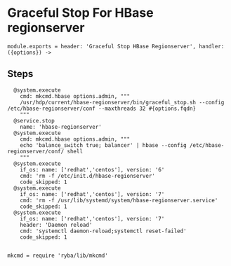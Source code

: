 
# Graceful Stop For HBase regionserver

    module.exports = header: 'Graceful Stop HBase Regionserver', handler: ({options}) ->

## Steps

      @system.execute
        cmd: mkcmd.hbase options.admin, """
        /usr/hdp/current/hbase-regionserver/bin/graceful_stop.sh --config /etc/hbase-regionserver/conf --maxthreads 32 #{options.fqdn}
        """
      @service.stop
        name: 'hbase-regionserver'
      @system.execute
        cmd: mkcmd.hbase options.admin, """
        echo 'balance_switch true; balancer' | hbase --config /etc/hbase-regionserver/conf/ shell
        """
      @system.execute
        if_os: name: ['redhat','centos'], version: '6'
        cmd: 'rm -f /etc/init.d/hbase-regionserver'
        code_skipped: 1
      @system.execute
        if_os: name: ['redhat','centos'], version: '7'
        cmd: 'rm -f /usr/lib/systemd/system/hbase-regionserver.service'
        code_skipped: 1
      @system.execute
        if_os: name: ['redhat','centos'], version: '7'
        header: 'Daemon reload'
        cmd: 'systemctl daemon-reload;systemctl reset-failed'
        code_skipped: 1

      
    mkcmd = require 'ryba/lib/mkcmd'
